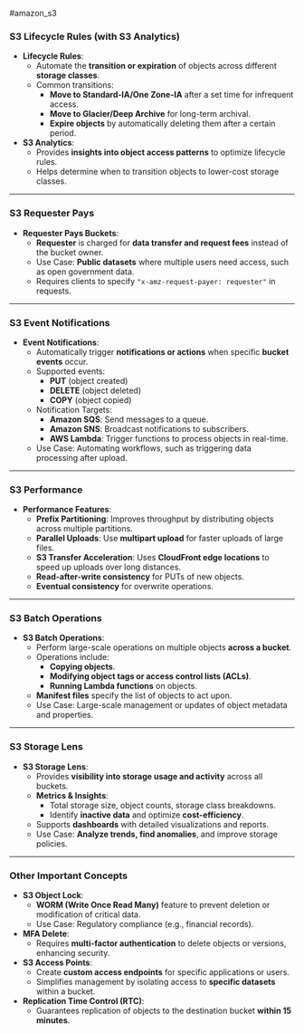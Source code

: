 #amazon_s3 

### **S3 Lifecycle Rules (with S3 Analytics)**

- **Lifecycle Rules**:
    - Automate the **transition or expiration** of objects across different **storage classes**.
    - Common transitions:
        - **Move to Standard-IA/One Zone-IA** after a set time for infrequent access.
        - **Move to Glacier/Deep Archive** for long-term archival.
        - **Expire objects** by automatically deleting them after a certain period.
- **S3 Analytics**:
    - Provides **insights into object access patterns** to optimize lifecycle rules.
    - Helps determine when to transition objects to lower-cost storage classes.

---

### **S3 Requester Pays**

- **Requester Pays Buckets**:
    - **Requester** is charged for **data transfer and request fees** instead of the bucket owner.
    - Use Case: **Public datasets** where multiple users need access, such as open government data.
    - Requires clients to specify `"x-amz-request-payer: requester"` in requests.

---

### **S3 Event Notifications**

- **Event Notifications**:
    - Automatically trigger **notifications or actions** when specific **bucket events** occur.
    - Supported events:
        - **PUT** (object created)
        - **DELETE** (object deleted)
        - **COPY** (object copied)
    - Notification Targets:
        - **Amazon SQS**: Send messages to a queue.
        - **Amazon SNS**: Broadcast notifications to subscribers.
        - **AWS Lambda**: Trigger functions to process objects in real-time.
    - Use Case: Automating workflows, such as triggering data processing after upload.

---

### **S3 Performance**

- **Performance Features**:
    - **Prefix Partitioning**: Improves throughput by distributing objects across multiple partitions.
    - **Parallel Uploads**: Use **multipart upload** for faster uploads of large files.
    - **S3 Transfer Acceleration**: Uses **CloudFront edge locations** to speed up uploads over long distances.
    - **Read-after-write consistency** for PUTs of new objects.
    - **Eventual consistency** for overwrite operations.

---

### **S3 Batch Operations**

- **S3 Batch Operations**:
    - Perform large-scale operations on multiple objects **across a bucket**.
    - Operations include:
        - **Copying objects**.
        - **Modifying object tags or access control lists (ACLs)**.
        - **Running Lambda functions** on objects.
    - **Manifest files** specify the list of objects to act upon.
    - Use Case: Large-scale management or updates of object metadata and properties.

---

### **S3 Storage Lens**

- **S3 Storage Lens**:
    - Provides **visibility into storage usage and activity** across all buckets.
    - **Metrics & Insights**:
        - Total storage size, object counts, storage class breakdowns.
        - Identify **inactive data** and optimize **cost-efficiency**.
    - Supports **dashboards** with detailed visualizations and reports.
    - Use Case: **Analyze trends, find anomalies**, and improve storage policies.

---

### **Other Important Concepts**

- **S3 Object Lock**:
    - **WORM (Write Once Read Many)** feature to prevent deletion or modification of critical data.
    - Use Case: Regulatory compliance (e.g., financial records).
- **MFA Delete**:
    - Requires **multi-factor authentication** to delete objects or versions, enhancing security.
- **S3 Access Points**:
    - Create **custom access endpoints** for specific applications or users.
    - Simplifies management by isolating access to **specific datasets** within a bucket.
- **Replication Time Control (RTC)**:
    - Guarantees replication of objects to the destination bucket **within 15 minutes**.